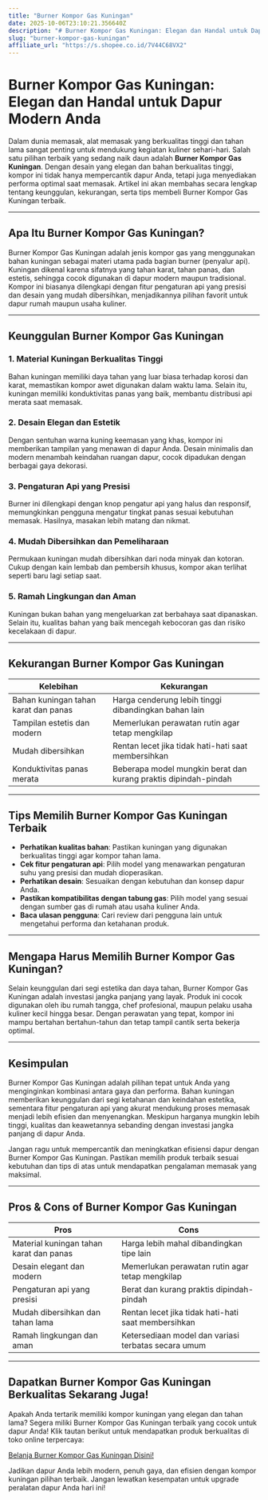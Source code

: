 ```yaml
---
title: "Burner Kompor Gas Kuningan"
date: 2025-10-06T23:10:21.356640Z
description: "# Burner Kompor Gas Kuningan: Elegan dan Handal untuk Dapur Modern Anda..."
slug: "burner-kompor-gas-kuningan"
affiliate_url: "https://s.shopee.co.id/7V44C68VX2"
---
```

# Burner Kompor Gas Kuningan: Elegan dan Handal untuk Dapur Modern Anda

Dalam dunia memasak, alat memasak yang berkualitas tinggi dan tahan lama sangat penting untuk mendukung kegiatan kuliner sehari-hari. Salah satu pilihan terbaik yang sedang naik daun adalah **Burner Kompor Gas Kuningan**. Dengan desain yang elegan dan bahan berkualitas tinggi, kompor ini tidak hanya mempercantik dapur Anda, tetapi juga menyediakan performa optimal saat memasak. Artikel ini akan membahas secara lengkap tentang keunggulan, kekurangan, serta tips membeli Burner Kompor Gas Kuningan terbaik.

---

## Apa Itu Burner Kompor Gas Kuningan?

Burner Kompor Gas Kuningan adalah jenis kompor gas yang menggunakan bahan kuningan sebagai materi utama pada bagian burner (penyalur api). Kuningan dikenal karena sifatnya yang tahan karat, tahan panas, dan estetis, sehingga cocok digunakan di dapur modern maupun tradisional. Kompor ini biasanya dilengkapi dengan fitur pengaturan api yang presisi dan desain yang mudah dibersihkan, menjadikannya pilihan favorit untuk dapur rumah maupun usaha kuliner.

---

## Keunggulan Burner Kompor Gas Kuningan

### 1. Material Kuningan Berkualitas Tinggi
Bahan kuningan memiliki daya tahan yang luar biasa terhadap korosi dan karat, memastikan kompor awet digunakan dalam waktu lama. Selain itu, kuningan memiliki konduktivitas panas yang baik, membantu distribusi api merata saat memasak.

### 2. Desain Elegan dan Estetik
Dengan sentuhan warna kuning keemasan yang khas, kompor ini memberikan tampilan yang menawan di dapur Anda. Desain minimalis dan modern menambah keindahan ruangan dapur, cocok dipadukan dengan berbagai gaya dekorasi.

### 3. Pengaturan Api yang Presisi
Burner ini dilengkapi dengan knop pengatur api yang halus dan responsif, memungkinkan pengguna mengatur tingkat panas sesuai kebutuhan memasak. Hasilnya, masakan lebih matang dan nikmat.

### 4. Mudah Dibersihkan dan Pemeliharaan
Permukaan kuningan mudah dibersihkan dari noda minyak dan kotoran. Cukup dengan kain lembab dan pembersih khusus, kompor akan terlihat seperti baru lagi setiap saat.

### 5. Ramah Lingkungan dan Aman
Kuningan bukan bahan yang mengeluarkan zat berbahaya saat dipanaskan. Selain itu, kualitas bahan yang baik mencegah kebocoran gas dan risiko kecelakaan di dapur.

---

## Kekurangan Burner Kompor Gas Kuningan

| **Kelebihan**                     | **Kekurangan**                                                 |
|-----------------------------------|--------------------------------------------------------------|
| Bahan kuningan tahan karat dan panas | Harga cenderung lebih tinggi dibandingkan bahan lain           |
| Tampilan estetis dan modern     | Memerlukan perawatan rutin agar tetap mengkilap             |
| Mudah dibersihkan               | Rentan lecet jika tidak hati-hati saat membersihkan        |
| Konduktivitas panas merata      | Beberapa model mungkin berat dan kurang praktis dipindah-pindah|

---

## Tips Memilih Burner Kompor Gas Kuningan Terbaik

- **Perhatikan kualitas bahan**: Pastikan kuningan yang digunakan berkualitas tinggi agar kompor tahan lama.
- **Cek fitur pengaturan api**: Pilih model yang menawarkan pengaturan suhu yang presisi dan mudah dioperasikan.
- **Perhatikan desain**: Sesuaikan dengan kebutuhan dan konsep dapur Anda.
- **Pastikan kompatibilitas dengan tabung gas**: Pilih model yang sesuai dengan sumber gas di rumah atau usaha kuliner Anda.
- **Baca ulasan pengguna**: Cari review dari pengguna lain untuk mengetahui performa dan ketahanan produk.

---

## Mengapa Harus Memilih Burner Kompor Gas Kuningan?

Selain keunggulan dari segi estetika dan daya tahan, Burner Kompor Gas Kuningan adalah investasi jangka panjang yang layak. Produk ini cocok digunakan oleh ibu rumah tangga, chef profesional, maupun pelaku usaha kuliner kecil hingga besar. Dengan perawatan yang tepat, kompor ini mampu bertahan bertahun-tahun dan tetap tampil cantik serta bekerja optimal.

---

## Kesimpulan

Burner Kompor Gas Kuningan adalah pilihan tepat untuk Anda yang menginginkan kombinasi antara gaya dan performa. Bahan kuningan memberikan keunggulan dari segi ketahanan dan keindahan estetika, sementara fitur pengaturan api yang akurat mendukung proses memasak menjadi lebih efisien dan menyenangkan. Meskipun harganya mungkin lebih tinggi, kualitas dan keawetannya sebanding dengan investasi jangka panjang di dapur Anda.

Jangan ragu untuk mempercantik dan meningkatkan efisiensi dapur dengan Burner Kompor Gas Kuningan. Pastikan memilih produk terbaik sesuai kebutuhan dan tips di atas untuk mendapatkan pengalaman memasak yang maksimal.

---

## Pros & Cons of Burner Kompor Gas Kuningan

| **Pros**                                               | **Cons**                                                 |
|--------------------------------------------------------|---------------------------------------------------------|
| Material kuningan tahan karat dan panas               | Harga lebih mahal dibandingkan tipe lain                |
| Desain elegant dan modern                              | Memerlukan perawatan rutin agar tetap mengkilap         |
| Pengaturan api yang presisi                            | Berat dan kurang praktis dipindah-pindah               |
| Mudah dibersihkan dan tahan lama                       | Rentan lecet jika tidak hati-hati saat membersihkan  |
| Ramah lingkungan dan aman                              | Ketersediaan model dan variasi terbatas secara umum   |

---

## Dapatkan Burner Kompor Gas Kuningan Berkualitas Sekarang Juga!

Apakah Anda tertarik memiliki kompor kuningan yang elegan dan tahan lama? Segera miliki Burner Kompor Gas Kuningan terbaik yang cocok untuk dapur Anda! Klik tautan berikut untuk mendapatkan produk berkualitas di toko online terpercaya:

[Belanja Burner Kompor Gas Kuningan Disini!](https://s.shopee.co.id/7V44C68VX2)

Jadikan dapur Anda lebih modern, penuh gaya, dan efisien dengan kompor kuningan pilihan terbaik. Jangan lewatkan kesempatan untuk upgrade peralatan dapur Anda hari ini!